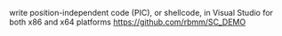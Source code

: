 
write position-independent code (PIC), or shellcode, in Visual Studio for both x86 and x64 platforms
https://github.com/rbmm/SC_DEMO

